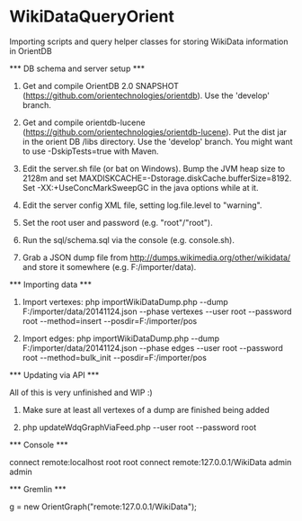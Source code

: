 WikiDataQueryOrient
===================

Importing scripts and query helper classes for storing WikiData information in OrientDB

*** DB schema and server setup ***

1)	Get and compile OrientDB 2.0 SNAPSHOT (https://github.com/orientechnologies/orientdb).
	Use the 'develop' branch.

2)	Get and compile orientdb-lucene (https://github.com/orientechnologies/orientdb-lucene).
	Put the dist jar in the orient DB /libs directory.
	Use the 'develop' branch. You might want to use -DskipTests=true with Maven.

3)  Edit the server.sh file (or bat on Windows).
	Bump the JVM heap size to 2128m and set MAXDISKCACHE=-Dstorage.diskCache.bufferSize=8192.
	Set -XX:+UseConcMarkSweepGC in the java options while at it.

4) 	Edit the server config XML file, setting log.file.level to "warning".

5) 	Set the root user and password (e.g. "root"/"root").

6) 	Run the sql/schema.sql via the console (e.g. console.sh).

7)	Grab a JSON dump file from http://dumps.wikimedia.org/other/wikidata/
    and store it somewhere (e.g. F:/importer/data).

*** Importing data ***

1) Import vertexes:
	php importWikiDataDump.php --dump F:/importer/data/20141124.json --phase vertexes --user root --password root --method=insert --posdir=F:/importer/pos

2) Import edges:
	php importWikiDataDump.php --dump F:/importer/data/20141124.json --phase edges --user root --password root --method=bulk_init --posdir=F:/importer/pos

*** Updating via API ***

All of this is very unfinished and WIP :)

1) Make sure at least all vertexes of a dump are finished being added

2) php updateWdqGraphViaFeed.php --user root --password root

*** Console ***

connect remote:localhost root root
connect remote:127.0.0.1/WikiData admin admin

*** Gremlin ***

g = new OrientGraph("remote:127.0.0.1/WikiData");